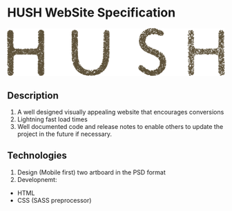 # HUSH WebSite Specification
![](themes/hush/src/images-theme/logo-dark.svg)

## Description
1. A well designed visually appealing website that encourages conversions
2. Lightning fast load times
3. Well documented code and release notes to enable others to update the project in the future
if necessary.

## Technologies
1. Design (Mobile first) two artboard in the PSD format
2. Developnemt:
- HTML
- CSS (SASS preprocessor)
